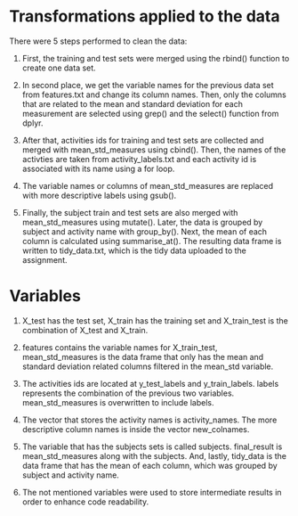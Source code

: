 # Transformations applied to the data
There were 5 steps performed to clean the data:

1. First, the training and test sets were merged using the rbind() function to create one data set.

2. In second place, we get the variable names for the previous data set from features.txt and change its column names. Then, only the columns that are related to the mean and standard deviation for each measurement are selected using grep() and the select() function from dplyr. 

3. After that, activities ids for training and test sets are collected and merged with mean_std_measures using cbind(). Then, the names of the activties are taken from activity_labels.txt and each activity id is associated with its name using a for loop.

4. The variable names or columns of mean_std_measures are replaced with more descriptive labels using gsub().

5. Finally, the subject train and test sets are also merged with mean_std_measures using mutate(). Later, the data is grouped by subject and activity name with group_by(). Next, the mean of each column is calculated using summarise_at(). The resulting data frame is written to tidy_data.txt, which is the tidy data uploaded to the assignment.


# Variables
1. X_test has the test set, X_train has the training set and X_train_test is the combination of X_test and X_train.

2. features contains the variable names for X_train_test, mean_std_measures is the data frame that only has the mean and standard deviation related columns filtered in the mean_std variable.

3. The activities ids are located at y_test_labels and y_train_labels. labels represents the combination of the previous two variables. mean_std_measures is overwritten to include labels.

4. The vector that stores the activity names is activity_names. The more descriptive column names is inside the vector new_colnames.

5. The variable that has the subjects sets is called subjects. final_result is mean_std_measures along with the subjects. And, lastly, tidy_data is the data frame that has the mean of each column, which was grouped by subject and activity name.

6. The not mentioned variables were used to store intermediate results in order to enhance code readability.

